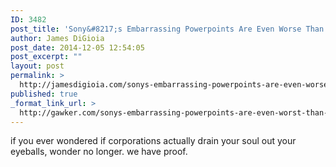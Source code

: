 ```yaml
---
ID: 3482
post_title: 'Sony&#8217;s Embarrassing Powerpoints Are Even Worse Than Their Shitty Movies'
author: James DiGioia
post_date: 2014-12-05 12:54:05
post_excerpt: ""
layout: post
permalink: >
  http://jamesdigioia.com/sonys-embarrassing-powerpoints-are-even-worse-than-their-shitty-movies/
published: true
_format_link_url: >
  http://gawker.com/sonys-embarrassing-powerpoints-are-even-worst-than-thei-1666403941
---
```

if you ever wondered if corporations actually drain your soul out your eyeballs, wonder no longer. we have proof.